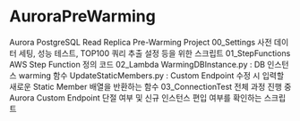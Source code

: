 # AuroraPreWarming
Aurora PostgreSQL Read Replica Pre-Warming Project
00_Settings
    사전 데이터 세팅, 성능 테스트, TOP100 쿼리 추출 설정 등을 위한 스크립트
01_StepFunctions
    AWS Step Function 정의 코드
02_Lambda
    WarmingDBInstance.py : DB 인스턴스 warming 함수
    UpdateStaticMembers.py : Custom Endpoint 수정 시 입력할 새로운 Static Member 배열을 반환하는 함수
03_ConnectionTest
    전체 과정 진행 중 Aurora Custom Endpoint 단절 여부 및 신규 인스턴스 편입 여부를 확인하는 스크립트